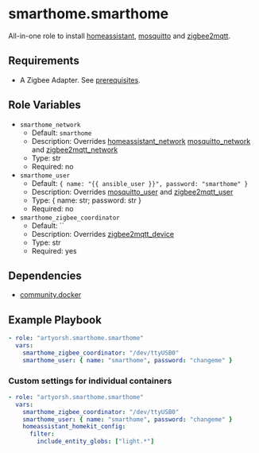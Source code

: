 # smarthome.smarthome

All-in-one role to install [homeassistant](../homeassistant/readme.md), [mosquitto](../mosquitto/readme.md) and [zigbee2mqtt](../zigbee2mqtt/readme.md).

## Requirements

- A Zigbee Adapter. See [prerequisites](https://www.zigbee2mqtt.io/guide/getting-started/#prerequisites).

## Role Variables

- `smarthome_network`
  - Default: `smarthome`
  - Description: Overrides [homeassistant_network](../homeassistant/readme.md#role-variables) [mosquitto_network](../mosquitto/readme.md#role-variables) and [zigbee2mqtt_network](../zigbee2mqtt/readme.md#role-variables)
  - Type: str
  - Required: no
- `smarthome_user`
  - Default: `{ name: "{{ ansible_user }}", password: "smarthome" }`
  - Description: Overrides [mosquitto_user](../mosquitto/readme.md#role-variables) and [zigbee2mqtt_user](../zigbee2mqtt/readme.md#role-variables)
  - Type: { name: str; password: str }
  - Required: no
- `smarthome_zigbee_coordinator`
  - Default: ``
  - Description: Overrides [zigbee2mqtt_device](../zigbee2mqtt/readme.md#role-variables)
  - Type: str
  - Required: yes

## Dependencies

- [community.docker](https://docs.ansible.com/ansible/latest/collections/community/docker/index.html)

## Example Playbook

```yaml
- role: "artyorsh.smarthome.smarthome"
  vars:
    smarthome_zigbee_coordinator: "/dev/ttyUSB0"
    smarthome_user: { name: "smarthome", password: "changeme" }
```

### Custom settings for individual containers

```yaml
- role: "artyorsh.smarthome.smarthome"
  vars:
    smarthome_zigbee_coordinator: "/dev/ttyUSB0"
    smarthome_user: { name: "smarthome", password: "changeme" }
    homeassistant_homekit_config:
      filter:
        include_entity_globs: ["light.*"]
```
